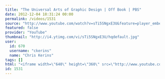 ```yaml
---
title: "The Universal Arts of Graphic Design | Off Book | PBS"
date: 2012-12-04 18:31:24 00:00
permalink: /videos/1531
source: "http://www.youtube.com/watch?v=sTi5SNgxE3U&feature=player_embedded"
featured: false
provider: "YouTube"
thumbnail: "http://i4.ytimg.com/vi/sTi5SNgxE3U/hqdefault.jpg"
user:
  id: 670
  username: "ckerins"
  name: "Chris Kerins"
tags: []
html: "<iframe width=\"640\" height=\"360\" src=\"http://www.youtube.com/embed/sTi5SNgxE3U?wmode=transparent&fs=1&feature=oembed\" frameborder=\"0\" allowfullscreen></iframe>"
id: 1531
---
```


